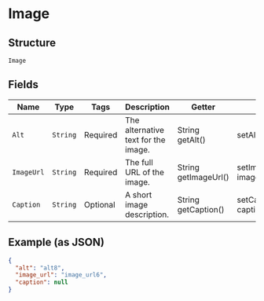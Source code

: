 
# Image

## Structure

`Image`

## Fields

| Name | Type | Tags | Description | Getter | Setter |
|  --- | --- | --- | --- | --- | --- |
| `Alt` | `String` | Required | The alternative text for the image. | String getAlt() | setAlt(String alt) |
| `ImageUrl` | `String` | Required | The full URL of the image. | String getImageUrl() | setImageUrl(String imageUrl) |
| `Caption` | `String` | Optional | A short image description. | String getCaption() | setCaption(String caption) |

## Example (as JSON)

```json
{
  "alt": "alt8",
  "image_url": "image_url6",
  "caption": null
}
```

